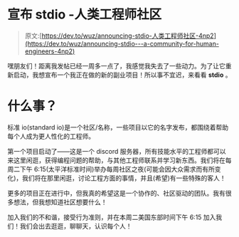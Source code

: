 # 宣布 stdio -人类工程师社区

> 原文:[https://dev.to/wuz/announcing-stdio-人类工程师社区-4np2](https://dev.to/wuz/announcing-stdio---a-community-for-human-engineers-4np2)

嘿朋友们！距离我发帖已经一周多一点了，我感觉我失去了一些动力。为了让它重新启动，我想宣布一个我正在做的新的副业项目！所以事不宜迟，来看看 **stdio** 。

# [](#what-is-it)什么事？

标准 io(standard io)是一个社区/名称，一些项目以它的名字发布，都围绕着帮助每个人成为更人性化的工程师。

第一个项目启动了——这是一个 discord 服务器，所有技能水平的工程师都可以来这里闲逛，获得编程问题的帮助，与其他工程师联系并学习新东西。我们将在每周二下午 6:15(太平洋标准时间)举办每周社区之夜(可能会因大众需求而有所变化)，我们将在那里闲逛，讨论工程方面的事情，并且(希望)有一些特殊的客人！

更多的项目正在进行中，但我真的希望这是一个协作的、社区驱动的团队。我有很多想法，但我想知道社区想要什么！

加入我们的不和谐，接受行为准则，并在本周二美国东部时间下午 6:15 加入我们！我们会出去逛逛，聊聊天，认识每个人！
